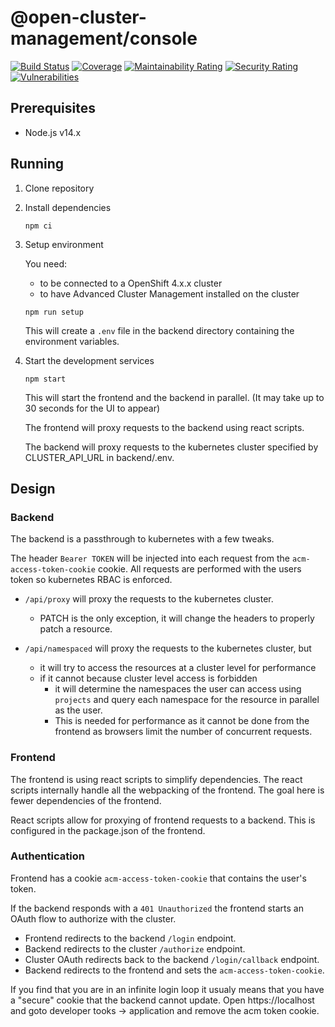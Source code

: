 # @open-cluster-management/console

[![Build Status](https://travis-ci.com/open-cluster-management/console.svg?token=APpLzibLo9i2xU1nq9kC&branch=master)](https://travis-ci.com/open-cluster-management/console)
[![Coverage](https://sonarcloud.io/api/project_badges/measure?project=open-cluster-management_console&metric=coverage&token=678092fc6e15fad203b8883681417cca4c477c6b)](https://sonarcloud.io/dashboard?id=open-cluster-management_console)
[![Maintainability Rating](https://sonarcloud.io/api/project_badges/measure?project=open-cluster-management_console&metric=sqale_rating&token=678092fc6e15fad203b8883681417cca4c477c6b)](https://sonarcloud.io/dashboard?id=open-cluster-management_console)
[![Security Rating](https://sonarcloud.io/api/project_badges/measure?project=open-cluster-management_console&metric=security_rating&token=678092fc6e15fad203b8883681417cca4c477c6b)](https://sonarcloud.io/dashboard?id=open-cluster-management_console)
[![Vulnerabilities](https://sonarcloud.io/api/project_badges/measure?project=open-cluster-management_console&metric=vulnerabilities&token=678092fc6e15fad203b8883681417cca4c477c6b)](https://sonarcloud.io/dashboard?id=open-cluster-management_console)

## Prerequisites

- Node.js v14.x

## Running

1. Clone repository

2. Install dependencies

   ```
   npm ci
   ```

3. Setup environment

   You need:

   - to be connected to a OpenShift 4.x.x cluster
   - to have Advanced Cluster Management installed on the cluster

   ```
   npm run setup
   ```

   This will create a `.env` file in the backend directory containing the environment variables.

4. Start the development services

   ```
   npm start
   ```

   This will start the frontend and the backend in parallel.  (It may take up to 30 seconds for the UI to appear)

   The frontend will proxy requests to the backend using react scripts.

   The backend will proxy requests to the kubernetes cluster specified by CLUSTER_API_URL in backend/.env.

## Design

### Backend

The backend is a passthrough to kubernetes with a few tweaks.

The header `Bearer TOKEN` will be injected into each request from the `acm-access-token-cookie` cookie. All requests are performed with the users token so kubernetes RBAC is enforced.

- `/api/proxy` will proxy the requests to the kubernetes cluster.
  - PATCH is the only exception, it will change the headers to properly patch a resource.

- `/api/namespaced` will proxy the requests to the kubernetes cluster, but
  - it will try to access the resources at a cluster level for performance
  - if it cannot because cluster level access is forbidden
    - it will determine the namespaces the user can access using `projects` and query each namespace for the resource in parallel as the user.
    - This is needed for performance as it cannot be done from the frontend as browsers limit the number of concurrent requests.

### Frontend

The frontend is using react scripts to simplify dependencies. The react scripts internally handle all the webpacking of the frontend. The goal here is fewer dependencies of the frontend.

React scripts allow for proxying of frontend requests to a backend. This is configured in the package.json of the frontend.

### Authentication

Frontend has a cookie `acm-access-token-cookie` that contains the user's token.

If the backend responds with a `401 Unauthorized` the frontend starts an OAuth flow to authorize with the cluster.

- Frontend redirects to the backend `/login` endpoint.
- Backend redirects to the cluster `/authorize` endpoint.
- Cluster OAuth redirects back to the backend `/login/callback` endpoint.
- Backend redirects to the frontend and sets the `acm-access-token-cookie`.

If you find that you are in an infinite login loop it usualy means that you have a "secure" cookie that the backend cannot update.
Open https://localhost and goto developer tooks -> application and remove the acm token cookie.
